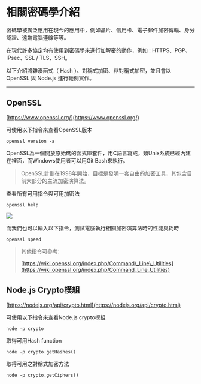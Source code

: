 # 相關密碼學介紹

密碼學被廣泛應用在現今的應用中，例如晶片、信用卡、電子郵件加密傳輸、身分認證、遠端電腦連線等等。

在現代許多協定均有使用到密碼學來進行加解密的動作，例如 : HTTPS、PGP、IPsec、SSL / TLS、SSH。

以下介紹將雜湊函式（ Hash ）、對稱式加密、非對稱式加密，並且會以 OpenSSL 與 Node.js 進行範例實作。

---

## OpenSSL

[https://www.openssl.org/](https://www.openssl.org/)

可使用以下指令來查看OpenSSL版本

```
openssl version -a
```

OpenSSL為一個開放原始碼的函式庫套件，用C語言寫成，類Unix系統已經內建在裡面，而Windows使用者可以用Git Bash來執行。

> OpenSSL計劃在1998年開始，目標是發明一套自由的加密工具，其包含目前大部分的主流加密演算法。

查看所有可用指令與可用加密法

```
openssl help
```

![](/assets/9444.png)

而我們也可以輸入以下指令，測試電腦執行相關加密演算法時的性能與耗時

```
openssl speed
```

> 其他指令可參考:
>
> [https://wiki.openssl.org/index.php/Command\_Line\_Utilities](https://wiki.openssl.org/index.php/Command_Line_Utilities)

## Node.js Crypto模組

[https://nodejs.org/api/crypto.html](https://nodejs.org/api/crypto.html)

可使用以下指令來查看Node.js crypto模組

```
node -p crypto
```

取得可用Hash function

```
node -p crypto.getHashes()
```

取得可用之對稱式加密方法

```
node -p crypto.getCiphers()
```



